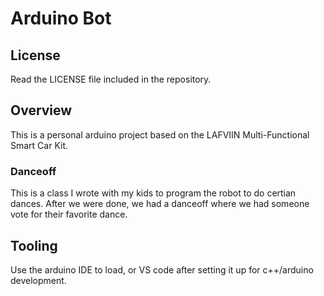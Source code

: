 # Arduino Bot

## License

Read the LICENSE  file included in the repository.

## Overview

This is a personal arduino project based on the LAFVIIN Multi-Functional Smart Car Kit.

### Danceoff

This is a class I wrote with my kids to program the robot to do certian dances.  After we were done, we had a danceoff where we had someone vote for their favorite dance.

## Tooling

Use the arduino IDE to load, or VS code after setting it up for c++/arduino development.
